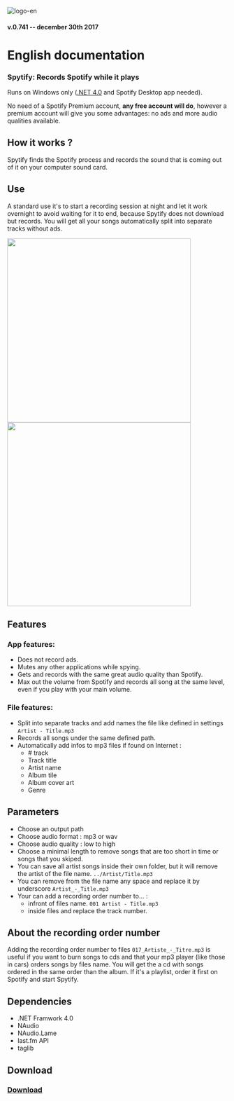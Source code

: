 
![logo-en](https://user-images.githubusercontent.com/23088305/29906214-6daad21c-8de1-11e7-80f5-ef6791cc7825.png)
#### v.0.741 -- december 30th 2017
# English documentation

### Spytify: Records Spotify while it plays
Runs on Windows only ([.NET 4.0](https://www.microsoft.com/en-ca/download/details.aspx?id=17851) and Spotify Desktop app needed).

No need of a Spotify Premium account, __any free account will do__, however a premium account will give you some advantages: no ads and more audio qualities available.

## How it works ?
Spytify finds the Spotify process and records the sound that is coming out of it on your computer sound card.

## Use
A standard use it's to start a recording session at night and let it work overnight to avoid waiting for it to end, because Spytify does not download but records. You will get all your songs automatically split into separate tracks without ads.

<span><img width="420" height="auto" src="https://user-images.githubusercontent.com/23088305/29951698-5e4ebc5a-8e92-11e7-820e-8cd50294b1f9.png"/>
<img width="420" height="auto"  src="https://user-images.githubusercontent.com/23088305/29951688-3c0d8d42-8e92-11e7-862d-e156a1017cb1.png"/></span>

## Features
### App features:
- Does not record ads.
- Mutes any other applications while spying.
- Gets and records with the same great audio quality than Spotify.
- Max out the volume from Spotify and records all song at the same level, even if you play with your main volume.
### File features:
- Split into separate tracks and add names the file like defined in settings `Artist - Title.mp3`
- Records all songs under the same defined path.
- Automatically add infos to mp3 files if found on Internet :
   - \# track
   - Track title
   - Artist name
   - Album tile
   - Album cover art
   - Genre

## Parameters
- Choose an output path
- Choose audio format : mp3 or wav
- Choose audio quality : low to high
- Choose a minimal length to remove songs that are too short in time or songs that you skiped.
- You can save all artist songs inside their own folder, but it will remove the artist of the file name. `../Artist/Title.mp3`
- You can remove from the file name any space and replace it by underscore `Artist_-_Title.mp3`
- Your can add a recording order number to... :
  - infront of files name. `001 Artist - Title.mp3`
  - inside files and replace the track number.

## About the recording order number
Adding the recording order number to files `017_Artiste_-_Titre.mp3` is useful if you want to burn songs to cds and that your mp3 player (like those in cars) orders songs by files name. You will get the a cd with songs ordered in the same order than the album. If it's a playlist, order it first on Spotify and start Spytify.

## Dependencies
- .NET Framwork 4.0
- NAudio
- NAudio.Lame
- last.fm API
- taglib

## Download
### [Download](https://github.com/jwallet/Espion-Spotify/releases)
